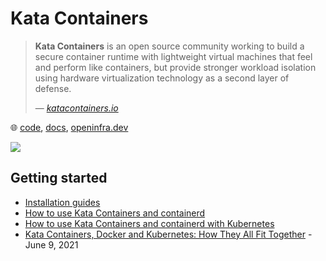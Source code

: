 # Kata Containers

> **Kata Containers** is an open source community working to build a secure container runtime with lightweight virtual machines that feel and perform like containers, but provide stronger workload isolation using hardware virtualization technology as a second layer of defense.
>
> &mdash; <cite>[katacontainers.io](https://katacontainers.io/)</cite>

🌐 [code](https://github.com/kata-containers/kata-containers), [docs](https://github.com/kata-containers/kata-containers/tree/main/docs), [openinfra.dev](https://openinfra.dev/)

![](https://katacontainers.io/static/f5b9f5be4a53897550fe1892415f2c82/663f4/katacontainers_kubernetes_integration_diagram.jpg)

## Getting started

* [Installation guides](https://github.com/kata-containers/kata-containers/tree/main/docs/install)
* [How to use Kata Containers and containerd](https://github.com/kata-containers/kata-containers/blob/main/docs/how-to/containerd-kata.md)
* [How to use Kata Containers and containerd with Kubernetes](https://github.com/kata-containers/kata-containers/blob/main/docs/how-to/how-to-use-k8s-with-containerd-and-kata.md)
* [Kata Containers, Docker and Kubernetes: How They All Fit Together](https://platform9.com/blog/kata-containers-docker-and-kubernetes-how-they-all-fit-together/) - June 9, 2021
